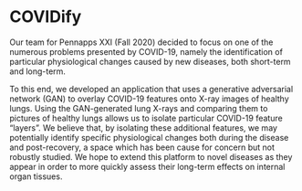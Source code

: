 # COVIDify

Our team for Pennapps XXI (Fall 2020) decided to focus on one of the numerous problems presented by COVID-19, namely the identification of particular physiological changes caused by new diseases, both short-term and long-term.  

To this end, we developed an application that uses a generative adversarial network (GAN) to overlay COVID-19 features onto X-ray images of healthy lungs. Using the GAN-generated lung X-rays and comparing them to pictures of healthy lungs allows us to isolate particular COVID-19 feature “layers”. We believe that, by isolating these additional features, we may potentially identify specific physiological changes both during the disease and post-recovery, a space which has been cause for concern but not robustly studied. We hope to extend this platform to novel diseases as they appear in order to more quickly assess their long-term effects on internal organ tissues.
